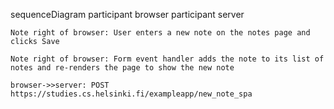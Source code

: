 sequenceDiagram
    participant browser
    participant server

    Note right of browser: User enters a new note on the notes page and clicks Save

    Note right of browser: Form event handler adds the note to its list of notes and re-renders the page to show the new note

    browser->>server: POST https://studies.cs.helsinki.fi/exampleapp/new_note_spa
